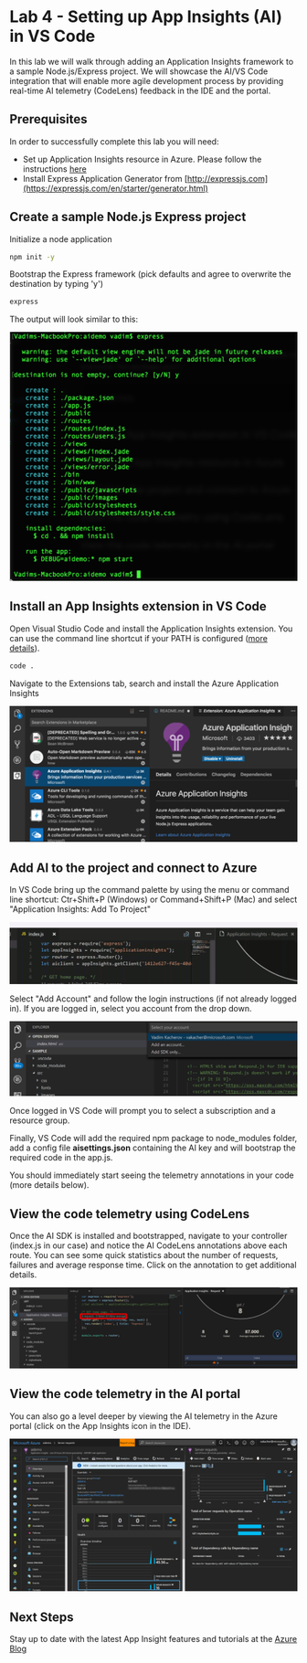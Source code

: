# Lab 4 - Setting up App Insights (AI) in VS Code

In this lab we will walk through adding an  Application Insights framework to a sample  Node.js/Express project. We will showcase the AI/VS Code integration that will enable more agile development process by providing real-time AI telemetry (CodeLens) feedback in the IDE and the portal.

## Prerequisites

In order to successfully complete this lab you will need:

- Set up Application Insights resource in Azure. Please follow the instructions [here](https://docs.microsoft.com/en-us/azure/application-insights/app-insights-nodejs)
- Install Express Application Generator from [http://expressjs.com](https://expressjs.com/en/starter/generator.html)


## Create a sample Node.js Express project

Initialize a node application

``` bash
npm init -y
```

Bootstrap the Express framework (pick defaults and agree to overwrite the destination by typing 'y')

``` bash
express
```

The output will look similar to this:

![express](/images/lab4-express.png)

## Install an App Insights extension in VS Code

Open Visual Studio Code and install the Application Insights extension. You can use the command line shortcut if your PATH is configured ([more details](https://code.visualstudio.com/docs/setup/setup-overview)).

```bash
code .
```

Navigate to the Extensions tab, search and install the Azure Application Insights

![AI Extension](/images/lab4-ai-ext.png)

## Add AI to the project and connect to Azure

In VS Code bring up the command palette by using the menu or command line shortcut: Ctr+Shift+P (Windows) or Command+Shift+P (Mac) and select "Application Insights: Add To Project"

![Command Palette](/images/lab4-vscode-ai.gif)

Select "Add Account" and follow the login instructions (if not already logged in). If you are logged in, select you account from the drop down.

![AI Login](/images/lab4-ai-account.png)

Once logged in VS Code will prompt you to select a subscription and a resource group.

Finally, VS Code will add the required npm package to node_modules folder, add a config file **aisettings.json** containing the AI key and will bootstrap the required code in the app.js.

You should immediately start seeing the telemetry annotations in your code (more details below).

## View the code telemetry using CodeLens

Once the AI SDK is installed and bootstrapped, navigate to your controller (index.js in our case) and notice the AI CodeLens annotations above each route. You can see some quick statistics about the number of requests, failures and average response time. Click on the annotation to get additional details.

![AI CodeLens](/images/lab4-ai-telemetry-ide.png)

## View the code telemetry in the AI portal

You can also go a level deeper by viewing the AI telemetry in the Azure portal (click on the App Insights icon in the IDE).

![AI Portal](/images/lab4-ai-telemetry-portal.png)

## Next Steps

Stay up to date with the latest App Insight features and tutorials at the [Azure Blog](https://azure.microsoft.com/en-us/blog/tag/application-insights/)
